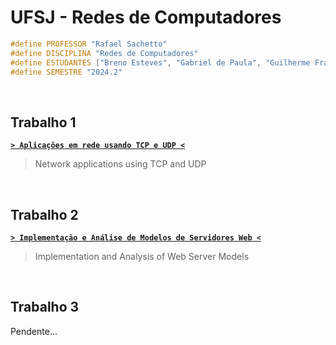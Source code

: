 # UFSJ - Redes de Computadores

```c
#define PROFESSOR "Rafael Sachetto"
#define DISCIPLINA "Redes de Computadores"
#define ESTUDANTES ["Breno Esteves", "Gabriel de Paula", "Guilherme Francis"]
#define SEMESTRE "2024.2"
```

&nbsp;

## Trabalho 1

[**`> Aplicações em rede usando TCP e UDP <`**](./trabalho-1/)

> Network applications using TCP and UDP

&nbsp;

## Trabalho 2

[**`> Implementação e Análise de Modelos de Servidores Web <`**](./trabalho-2/)

> Implementation and Analysis of Web Server Models

&nbsp;

## Trabalho 3

Pendente...
